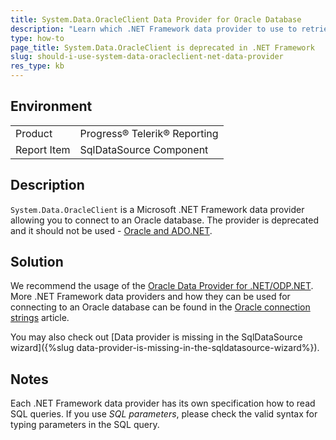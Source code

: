```yaml
---
title: System.Data.OracleClient Data Provider for Oracle Database
description: "Learn which .NET Framework data provider to use to retrieve data for reports from an Oracle database in Telerik Reporting."
type: how-to
page_title: System.Data.OracleClient is deprecated in .NET Framework
slug: should-i-use-system-data-oracleclient-net-data-provider
res_type: kb
---
```


## Environment

<table>
	<tr>
		<td>Product</td>
		<td>Progress® Telerik® Reporting</td>
	</tr>
	<tr>
		<td>Report Item</td>
		<td>SqlDataSource Component</td>
	</tr>
</table>

## Description

`System.Data.OracleClient` is a Microsoft .NET Framework data provider allowing you to connect to an Oracle database. The provider is deprecated and it should not be used - [Oracle and ADO.NET](https://learn.microsoft.com/en-us/dotnet/framework/data/adonet/oracle-and-adonet).

## Solution

We recommend the usage of the [Oracle Data Provider for .NET/ODP.NET](https://www.oracle.com/database/technologies/appdev/dotnet/odp.html). More .NET Framework data providers and how they can be used for connecting to an Oracle database can be found in the [Oracle connection strings](https://www.connectionstrings.com/oracle/) article.

You may also check out [Data provider is missing in the SqlDataSource wizard]({%slug data-provider-is-missing-in-the-sqldatasource-wizard%}).

## Notes

Each .NET Framework data provider has its own specification how to read SQL queries. If you use *SQL parameters*, please check the valid syntax for typing parameters in the SQL query.
